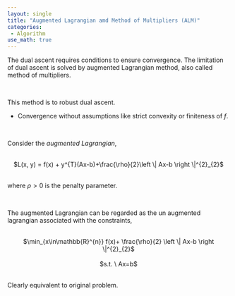 ```yaml
---
layout: single
title: "Augmented Lagrangian amd Method of Multipliers (ALM)"
categories:
 - Algorithm
use_math: true
---
```

The dual ascent requires conditions to ensure convergence. The limitation of dual ascent is solved by augmented Lagrangian method, also called method of multipliers.

<br/>

This method is to robust dual ascent.
- Convergence without assumptions like strict convexity or finiteness of $f$.

<br/>

Consider the *augmented Lagrangian*,

<br/>

<center>$L(x, y) = f(x) + y^{T}(Ax-b)+\frac{\rho}{2}\left \| Ax-b \right \|^{2}_{2}$</center>

<br/>

where $\rho > 0$ is the penalty parameter.

<br/>

The augmented Lagrangian can be regarded as the un augmented lagrangian associated with the constraints,

<br/>

<center>$\min_{x\in\mathbb{R}^{n}} f(x)+ \frac{\rho}{2} \left \| Ax-b \right \|^{2}_{2}$</center>

<br/>

<center>$s.t. \ Ax=b$</center>

<br/>

Clearly equivalent to original problem.

